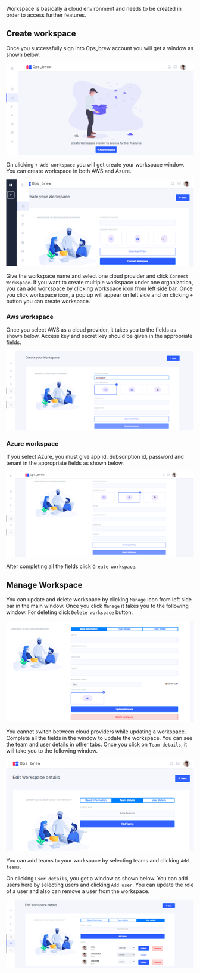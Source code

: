 
Workspace is basically a cloud environment and needs to be created in order to access further features. 

## Create workspace

Once you successfully sign into Ops_brew account you will get a window as shown below.  

![add workspace](_assets/create-workspace10.png)

On clicking `+ Add workspace` you will get create your workspace window. You can create workspace in both AWS and Azure.

![create details](_assets/add-workspace11.png)


Give the workspace name and select one cloud provider and click `Connect Workspace`. If you want to create multiple workspace under one organization, you can add workspace by clicking workspace icon from left side bar. Once you click workspace icon, a pop up will appear on left side and on clicking `+` button you can create workspace.  

### Aws workspace

Once you select AWS as a cloud provider, it takes you to the fields as shown below. Access key and secret key should be given in the appropriate fields. 

![edit details](_assets/aws-workspace12.png)

### Azure workspace

If you select Azure, you must give app id, Subscription id, password and tenant in the appropriate fields as shown below.

![azure details](_assets/azure-workspace13.png)

After completing all the fields click `Create workspace`.

## Manage Workspace 

You can update and delete workspace by clicking `Manage` icon from left side bar in the main window. Once you click `Manage` it takes you to the following window. For deleting click `Delete workspace` button. 

![manage workspace](_assets/manage-workspace14.png)

You cannot switch between cloud providers while updating a workspace. Complete all the fields in the window to update the workspace. You can see the team and user details in other tabs. Once you click on `Team details`, it will take you to the following window. 

![user details](_assets/edit-workspace15.png)

You can add teams to your workspace by selecting teams and clicking `Add teams`.

On clicking `User details`, you get a window as shown below. You can add users here by selecting users and  clicking `Add user`. You can update the role of a user and also can remove a user from the workspace.  

![team details](_assets/edit-workspace16.png)
